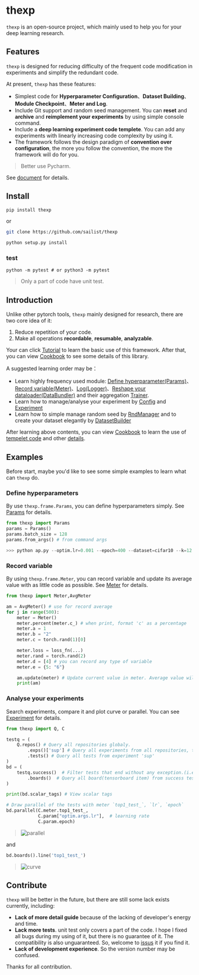# thexp

`thexp` is an open-source project, which mainly used to help you for your deep learning research. 

## Features

`thexp` is designed for reducing difficulty of the frequent code modification in experiments and simplify the redundant code.

At present, `thexp` has these features:

 - Simplest code for **Hyperparameter Configuration**、**Dataset Building**、**Module Checkpoint**、**Meter and Log**.
 - Include Git support and random seed management. You can **reset** and **archive** and **reimplement your experiments** by using simple console command.
 - Include a **deep learning experiment code templete**. You can add any experiments with linearly increasing code complexity by using it.
 - The framework follows the design paradigm of **convention over configuration**, the more you follow the convention, the more the framework will do for you.

> Better use Pycharm.

See [document](https://sailist.github.io/thexp/) for details. 


## Install
```bash
pip install thexp
```

or 

```bash
git clone https://github.com/sailist/thexp

python setup.py install
```

### test

```
python -m pytest # or python3 -m pytest
```

> Only a part of code have unit test.


## Introduction

Unlike other pytorch tools, `thexp` mainly designed for research, there are two core idea of it:

1. Reduce repetition of your code.
2. Make all operations **recordable**, **resumable**, **analyzable**.


Your can click [Tutorial](https://sailist.github.io/thexp/tutorial/) to learn the basic use of this framework. After that, you can view [Cookbook](https://sailist.github.io/thexp/cookbook/) to see some details of this library.

A suggested learning order may be：

 - Learn highly frequency used module: [Define hyperparameter(Params)](https://sailist.github.io/thexp/params)、[Record variable(Meter)](https://sailist.github.io/thexp/meter)、[Log(Logger)](/thexp/logger)、[Reshape your dataloader(DataBundler)](https://sailist.github.io/thexp/bundler) and their aggregation [Trainer](https://sailist.github.io/thexp/trainer).
 - Learn how to manage/analyse your experiment by [Config](https://sailist.github.io/thexp/exp) and [Experiment](https://sailist.github.io/thexp/exp)
 - Learn how to simple manage random seed by [RndManager](https://sailist.github.io/thexp/rnd) and to create your dataset elegantly by [DatasetBuilder](https://sailist.github.io/thexp/builder)

After learning above contents, you can view [Cookbook](https://sailist.github.io/thexp/cookbook/) to learn the use of [tempelet code](https://sailist.github.io/thexp/structure) and other [details](https://sailist.github.io/thexp/details).

## Examples

Before start, maybe you'd like to see some simple examples to learn what can `thexp` do.

### Define hyperparameters
By use `thexp.frame.Params`, you can define hyperparameters simply. See [Params](https://sailist.github.io/thexp/params) for details.
```python 
from thexp import Params
params = Params()
params.batch_size = 128
params.from_args() # from command args

>>> python ap.py --optim.lr=0.001 --epoch=400 --dataset=cifar10 --k=12
```
### Record variable

By using `thexp.frame.Meter`, you can record variable and update its average value with as little code as possible. See [Meter](https://sailist.github.io/thexp/meter) for details.

```python
from thexp import Meter,AvgMeter

am = AvgMeter() # use for record average
for j in range(500):
    meter = Meter()
    meter.percent(meter.c_) # when print, format 'c' as a percentage
    meter.a = 1
    meter.b = "2"
    meter.c = torch.rand(1)[0]

    meter.loss = loss_fn(...)
    meter.rand = torch.rand(2)
    meter.d = [4] # you can record any type of variable
    meter.e = {5: "6"}

    am.update(meter) # Update current value in meter. Average value will be calculated automatic by declaration and the type of the variable.
    print(am)
```

### Analyse your experiments

Search experiments, compare it and plot curve or parallel. You can see [Experiment](https://sailist.github.io/thexp/exp) for details.

```python
from thexp import Q, C

testq = (
    Q.repos() # Query all repositories globaly.
        .exps()['sup'] # Query all experiments from all repositories, then search experiments by name 'sup'
        .tests() # Query all tests from experiment 'sup'
)
bd = (
    testq.success()  # Filter tests that end without any exception.(i.e. success)
        .boards()  # Query all board(tensorboard item) from success tests.
)

print(bd.scalar_tags) # View scalar tags

# Draw parallel of the tests with meter `top1_test_`, `lr`, `epoch`
bd.parallel(C.meter.top1_test_,
            C.param["optim.args.lr"],  # learning rate
            C.param.epoch)
```
> <img :src="$withBase('/img/query_parallel.png')" alt="parallel">

and 

```python
bd.boards().line('top1_test_')
```
> <img :src="$withBase('/img/query_line.png')" alt="curve">

## Contribute

`thexp` will be better in the future, but there are still some lack exists currently, including:

 - **Lack of more detail guide** because of the lacking of developer's energy and time.
 - **Lack more tests**. unit test only covers a part of the code. I hope I fixed all bugs during my using of it, but there is no guarantee of it. The compatibility is also unguaranteed. So, welcome to [issus](https://github.com/sailist/thexp/issues) it if you find it.
 - **Lack of development experience**. So the version number may be confused.

Thanks for all contribution.